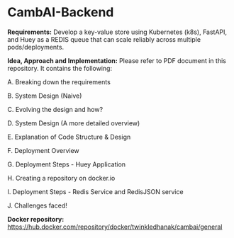# CambAI-Backend

**Requirements:**
Develop a key-value store using Kubernetes (k8s), FastAPI, and Huey as a REDIS queue that can scale reliably across multiple pods/deployments. 

**Idea, Approach and Implementation:**
Please refer to PDF document in this repository. It contains the following:

A.	Breaking down the requirements

B.	System Design (Naive)

C.	Evolving the design and how?

D. 	System Design (A more detailed overview)

E.	Explanation of Code Structure & Design

F.	Deployment Overview

G.	Deployment Steps - Huey Application

H.	Creating a repository on docker.io

I.	Deployment Steps - Redis Service and RedisJSON service

J.	Challenges faced!

**Docker repository:**
https://hub.docker.com/repository/docker/twinkledhanak/cambai/general

